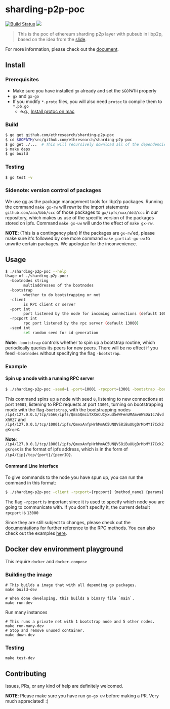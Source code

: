 # sharding-p2p-poc

[![Build Status](https://travis-ci.org/ethresearch/sharding-p2p-poc.svg?branch=master)](https://travis-ci.org/ethresearch/sharding-p2p-poc) [![](https://img.shields.io/badge/gitter-sharding--p2p--poc-ed1965.svg)](https://gitter.im/ethresearch/sharding-p2p-poc)

> This is the poc of ethereum sharding p2p layer with pubsub in libp2p, based on the idea from the [slide](
https://docs.google.com/presentation/d/11a0jibNz0fyUnsWt9fa2MmghHANdHAAABa0TV7EieHs/edit?usp=sharing).

For more information, please check out the [document](https://github.com/ethresearch/sharding-p2p-poc/blob/master/docs/README.md).

## Install

### Prerequisites
- Make sure you have installed `go` already and set the `$GOPATH` properly
- `gx` and `gx-go`
- If you modify `*.proto` files, you will also need `protoc` to compile them to `*.pb.go`
    - e.g., [Install protoc on mac](https://medium.com/@erika_dike/installing-the-protobuf-compiler-on-a-mac-a0d397af46b8)

### Build
```bash
$ go get github.com/ethresearch/sharding-p2p-poc
$ cd $GOPATH/src/github.com/ethresearch/sharding-p2p-poc
$ go get ./...  # This will recursively download all of the dependencies
$ make deps
$ go build
```

### Testing
```bash
$ go test -v
```

### Sidenote: version control of packages
We use [gx](https://github.com/whyrusleeping/gx) as the package management tools for libp2p packages. Running the command `make gx-rw` will rewrite the import statements `github.com/aaa/bbb/ccc` of those packages to `gx/ipfs/xxx/ddd/ccc` in our repository, which makes us use of the specific version of the packages stored on ipfs.
Command `make gx-uw` will undo the effect of `make gx-rw`.

**NOTE**: (This is a contingency plan) If the packages are `gx-rw`'ed, please make sure it's followed by one more command `make partial-gx-uw` to unwrite certain packages. We apologize for the inconvenience.

## Usage
```bash
$ ./sharding-p2p-poc --help
Usage of ./sharding-p2p-poc:
  -bootnodes string
    	multiaddresses of the bootnodes
  -bootstrap
    	whether to do bootstrapping or not
  -client
    	is RPC client or server
  -port int
    	port listened by the node for incoming connections (default 10000)
  -rpcport int
    	rpc port listened by the rpc server (default 13000)
  -seed int
    	set random seed for id generation
```
**Note**: `-bootstrap` controls whether to spin up a bootstrap routine, which periodically queries its peers for new peers. There will be no effect if you feed `-bootnodes` without specifying the flag `-bootstrap`.
### Example

#### Spin up a node with a running RPC server

```bash
$ ./sharding-p2p-poc -seed=1 -port=10001 -rpcport=13001 -bootstrap -bootnodes=/ip4/127.0.0.1/tcp/5566/ipfs/QmS5QmciTXXnCUCyxud5eWFenUMAmvAWSDa1c7dvdXRMZ7,/ip4/127.0.0.1/tcp/10001/ipfs/QmexAnfpHrhMmAC5UNQVS8iBuUUgDrMbMY17Cck2gKrqeX
```
This command spins up a node with seed `0`, listening to new connections at port `10001`, listening to RPC requests at port `13001`, turning on bootstrapping mode with the flag`-bootstrap`, with the bootstrapping nodes `/ip4/127.0.0.1/tcp/5566/ipfs/QmS5QmciTXXnCUCyxud5eWFenUMAmvAWSDa1c7dvdXRMZ7` and `/ip4/127.0.0.1/tcp/10001/ipfs/QmexAnfpHrhMmAC5UNQVS8iBuUUgDrMbMY17Cck2gKrqeX`.

**Note**: `/ip4/127.0.0.1/tcp/10001/ipfs/QmexAnfpHrhMmAC5UNQVS8iBuUUgDrMbMY17Cck2gKrqeX` is the format of ipfs address, which is in the form of `/ip4/{ip}/tcp/{port}/{peerID}`.

#### Command Line Interface
To give commands to the node you have spun up, you can run the command in this format:

```bash
$ ./sharding-p2p-poc -client -rpcport={rpcport} {method_name} {params}
```
The flag `-rpcport` is important since it is used to specify which node you are going to communicate with. If you don't specify it, the current default `rpcport` is `13000`

Since they are still subject to changes, please check out the [documentations](https://notes.ethereum.org/-0j1baijSJWwm5qn2GKBIA?both) for further reference to the RPC methods. You can also check out the examples [here](https://github.com/ethresearch/sharding-p2p-poc/tree/master/cli-example).

## Docker dev environment playground

This require `docker` and `docker-compose`

### Building the image

```
# This builds a image that with all depending go packages.
make build-dev
```

```
# When done developing, this builds a binary file `main`.
make run-dev
```

Run many instances

```
# This runs a private net with 1 bootstrap node and 5 other nodes.
make run-many-dev
# Stop and remove unused container.
make down-dev
```

### Testing

```
make test-dev
```

## Contributing

Issues, PRs, or any kind of help are definitely welcomed.

**NOTE**: Please make sure you have run `gx-go uw` before making a PR. Very much appreciated! :)
